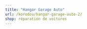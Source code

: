 ```yaml
---
title: "Hangar Garage Auto"
url: /korodou/hangar-garage-auto-2/
shop: réparation de voitures
---
```

